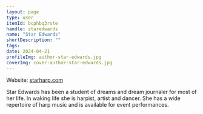 ```yaml
---
layout: page
type: user
itemId: bcphbq3rste
handle: staredwards
name: "Star Edwards"
shortDescription: ""
tags:
date: 2024-04-21
profileImg: author-star-edwards.jpg
coverImg: cover-author-star-edwards.jpg
---
```


Website: <a href="http://www.starharp.com/" target="_blank">starharp.com</a>

Star Edwards has been a student of dreams and dream journaler for most of her life. In waking life she is harpist, artist and dancer. She has a wide repertoire of harp music and is available for event performances.
